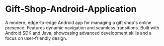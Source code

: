 # Gift-Shop-Android-Application
A modern, edge-to-edge Android app for managing a gift shop's online presence. Features dynamic navigation and seamless transitions. Built with Android SDK and Java, showcasing advanced development skills and a focus on user-friendly design.
